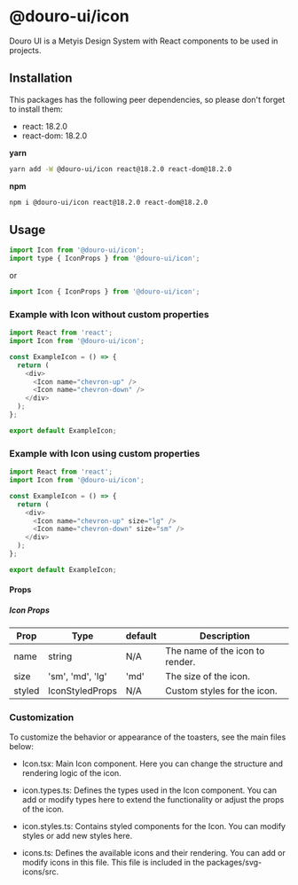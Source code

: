 # @douro-ui/icon

Douro UI is a Metyis Design System with React components to be used in projects.

## Installation

This packages has the following peer dependencies, so please don't forget to install them:

- react: 18.2.0
- react-dom: 18.2.0

**yarn**

```sh
yarn add -W @douro-ui/icon react@18.2.0 react-dom@18.2.0
```

**npm**

```sh
npm i @douro-ui/icon react@18.2.0 react-dom@18.2.0
```

## Usage

```js
import Icon from '@douro-ui/icon';
import type { IconProps } from '@douro-ui/icon';
```

or

```js
import Icon { IconProps } from '@douro-ui/icon';
```

### Example with Icon without custom properties

```js
import React from 'react';
import Icon from '@douro-ui/icon';

const ExampleIcon = () => {
  return (
    <div>
      <Icon name="chevron-up" />
      <Icon name="chevron-down" />
    </div>
  );
};

export default ExampleIcon;
```

### Example with Icon using custom properties

```js
import React from 'react';
import Icon from '@douro-ui/icon';

const ExampleIcon = () => {
  return (
    <div>
      <Icon name="chevron-up" size="lg" />
      <Icon name="chevron-down" size="sm" />
    </div>
  );
};

export default ExampleIcon;
```

#### Props

##### Icon Props

| Prop   | Type             | default | Description                     |
| ------ | ---------------- | ------- | ------------------------------- |
| name   | string           | N/A     | The name of the icon to render. |
| size   | 'sm', 'md', 'lg' | 'md'    | The size of the icon.           |
| styled | IconStyledProps  | N/A     | Custom styles for the icon.     |

### Customization

To customize the behavior or appearance of the toasters, see the main files below:

- Icon.tsx: Main Icon component. Here you can change the structure and rendering logic of the icon.

- icon.types.ts: Defines the types used in the Icon component. You can add or modify types here to extend the functionality or adjust the props of the icon.

- icon.styles.ts: Contains styled components for the Icon. You can modify styles or add new styles here.

- icons.ts: Defines the available icons and their rendering. You can add or modify icons in this file. This file is included in the packages/svg-icons/src.
